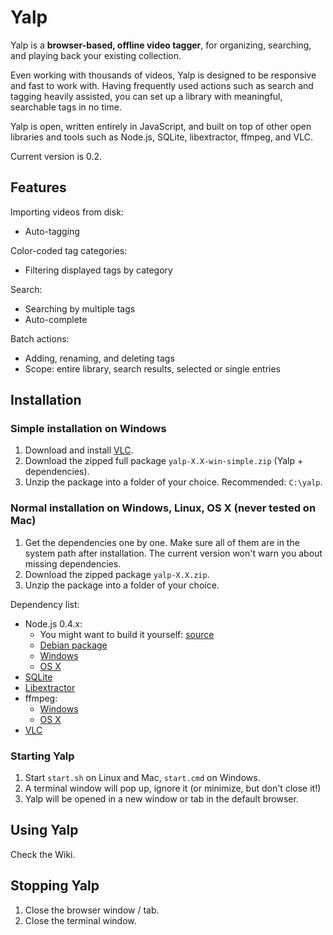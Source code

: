 Yalp
====

Yalp is a **browser-based, offline video tagger**, for organizing, searching, and playing back your existing collection.

Even working with thousands of videos, Yalp is designed to be responsive and fast to work with. Having frequently used actions such as search and tagging heavily assisted, you can set up a library with meaningful, searchable tags in no time.

Yalp is open, written entirely in JavaScript, and built on top of other open libraries and tools such as Node.js, SQLite, libextractor, ffmpeg, and VLC.

Current version is 0.2.

Features
--------

Importing videos from disk:

- Auto-tagging

Color-coded tag categories:

- Filtering displayed tags by category

Search:

- Searching by multiple tags
- Auto-complete

Batch actions:

- Adding, renaming, and deleting tags
- Scope: entire library, search results, selected or single entries

Installation
------------

### Simple installation on Windows

1. Download and install [VLC](http://www.videolan.org/vlc/).
2. Download the zipped full package `yalp-X.X-win-simple.zip` (Yalp + dependencies).
3. Unzip the package into a folder of your choice. Recommended: `C:\yalp`.

### Normal installation on Windows, Linux, OS X (never tested on Mac)

1. Get the dependencies one by one. Make sure all of them are in the system path after installation. The current version won't warn you about missing dependencies.
2. Download the zipped package `yalp-X.X.zip`.
3. Unzip the package into a folder of your choice.

Dependency list:

- Node.js 0.4.x:
	- You might want to build it yourself: [source](http://nodejs.org/#download)
	- [Debian package](http://packages.debian.org/search?keywords=nodejs)
	- [Windows](http://node-js.prcn.co.cc/)
	- [OS X](https://sites.google.com/site/nodejsmacosx/)
- [SQLite](http://www.sqlite.org/download.html)
- [Libextractor](http://www.gnu.org/software/libextractor/download.html)
- ffmpeg:
	- [Windows](http://ffmpeg.zeranoe.com/builds/)
	- [OS X](http://ffmpegx.com/download.html)
- [VLC](http://www.videolan.org/vlc/)

### Starting Yalp

1. Start `start.sh` on Linux and Mac, `start.cmd` on Windows.
2. A terminal window will pop up, ignore it (or minimize, but don't close it!)
3. Yalp will be opened in a new window or tab in the default browser.

Using Yalp
----------

Check the Wiki.

Stopping Yalp
-------------

1. Close the browser window / tab.
2. Close the terminal window.

